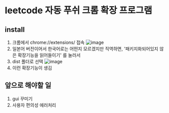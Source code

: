 # leetcode 자동 푸쉬 크롬 확장 프로그램

## install
1. 크롬에서 chrome://extensions/ 접속
![image](https://github.com/LeastKIds/chrome_extension_coding_test/assets/52005780/4ca5ef90-7bc2-4f65-ae57-64f809798eff)
2. 일본어 버전이어서 한국어로는 어떤지 모르겠지만 직역하면, '패키지화되어있지 않은 확장기능을 읽어들이기' 를 눌러서
3. dist 폴더로 선택
![image](https://github.com/LeastKIds/chrome_extension_coding_test/assets/52005780/80fa5710-4dd4-4800-84cc-7e0d1932068e)
4. 이런 확장기능이 생김

## 앞으로 해야할 일
1. gui 꾸미기
2. 사용자 편의성 에러처리
